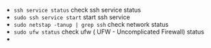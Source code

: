 * ` ssh service status `  check ssh service status
* ` sudo ssh service start `  start ssh service
* ` sudo netstap -tanup | grep ssh ` check network status
* ` sudo ufw status ` check ufw ( UFW - Uncomplicated Firewall) status
*  